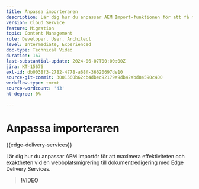 ```yaml
---
title: Anpassa importeraren
description: Lär dig hur du anpassar AEM Import-funktionen för att få maximala resultat under webbplatsmigreringen.
version: Cloud Service
feature: Migration
topic: Content Management
role: Developer, User, Architect
level: Intermediate, Experienced
doc-type: Technical Video
duration: 167
last-substantial-update: 2024-06-07T00:00:00Z
jira: KT-15676
exl-id: db0038f3-2782-4778-a68f-36620697de10
source-git-commit: 3001560b62cb4dbec92179a9db42abd84590c400
workflow-type: tm+mt
source-wordcount: '43'
ht-degree: 0%

---
```


# Anpassa importeraren

{{edge-delivery-services}}

Lär dig hur du anpassar AEM importör för att maximera effektiviteten och exaktheten vid en webbplatsmigrering till dokumentredigering med Edge Delivery Services.

>[!VIDEO](https://video.tv.adobe.com/v/3429596/?learn=on)
